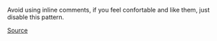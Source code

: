 Avoid using inline comments, if you feel confortable and like them, just disable this pattern.

[Source](http://www.rubydoc.info/gems/rubocop/RuboCop/Cop/Style/InlineComment)